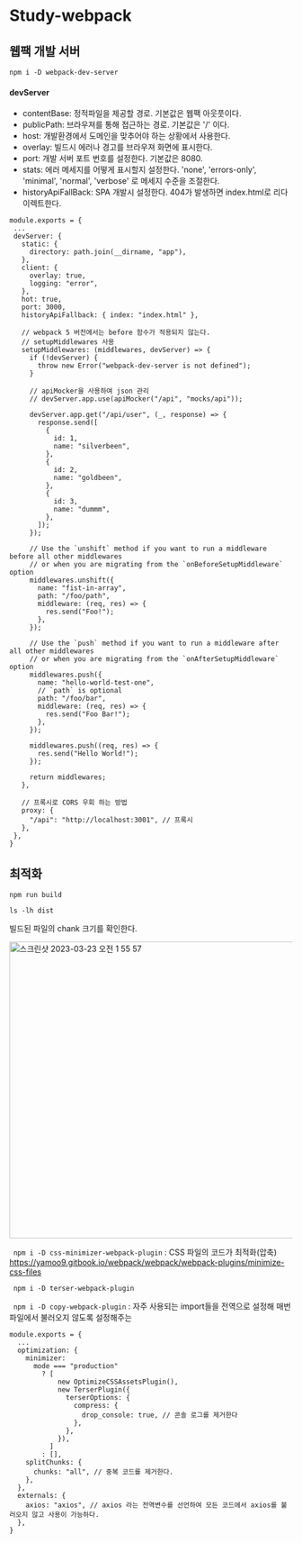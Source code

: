 # Study-webpack



## 웹팩 개발 서버
```npm i -D webpack-dev-server ```

#### devServer

 * contentBase: 정적파일을 제공할 경로. 기본값은 웹팩 아웃풋이다.
 * publicPath: 브라우져를 통해 접근하는 경로. 기본값은 '/' 이다.
 * host: 개발환경에서 도메인을 맞추어야 하는 상황에서 사용한다.
 * overlay: 빌드시 에러나 경고를 브라우져 화면에 표시한다.
 * port: 개발 서버 포트 번호를 설정한다. 기본값은 8080.
 * stats: 에러 메세지를 어떻게 표시할지 설정한다. 'none', 'errors-only', 'minimal', 'normal', 'verbose' 로 메세지 수준을 조절한다.
 * historyApiFallBack:  SPA 개발시 설정한다. 404가 발생하면 index.html로 리다이렉트한다.
 
 
 ```
module.exports = {
  ...
  devServer: {
    static: {
      directory: path.join(__dirname, "app"),
    },
    client: {
      overlay: true,
      logging: "error",
    },
    hot: true,
    port: 3000,
    historyApiFallback: { index: "index.html" },

    // webpack 5 버전에서는 before 함수가 적용되지 않는다.
    // setupMiddlewares 사용
    setupMiddlewares: (middlewares, devServer) => {
      if (!devServer) {
        throw new Error("webpack-dev-server is not defined");
      }

      // apiMocker을 사용하여 json 관리
      // devServer.app.use(apiMocker("/api", "mocks/api"));

      devServer.app.get("/api/user", (_, response) => {
        response.send([
          {
            id: 1,
            name: "silverbeen",
          },
          {
            id: 2,
            name: "goldbeen",
          },
          {
            id: 3,
            name: "dummm",
          },
        ]);
      });

      // Use the `unshift` method if you want to run a middleware before all other middlewares
      // or when you are migrating from the `onBeforeSetupMiddleware` option
      middlewares.unshift({
        name: "fist-in-array",
        path: "/foo/path",
        middleware: (req, res) => {
          res.send("Foo!");
        },
      });

      // Use the `push` method if you want to run a middleware after all other middlewares
      // or when you are migrating from the `onAfterSetupMiddleware` option
      middlewares.push({
        name: "hello-world-test-one",
        // `path` is optional
        path: "/foo/bar",
        middleware: (req, res) => {
          res.send("Foo Bar!");
        },
      });

      middlewares.push((req, res) => {
        res.send("Hello World!");
      });

      return middlewares;
    },

    // 프록시로 CORS 우회 하는 방법
    proxy: {
      "/api": "http://localhost:3001", // 프록시
    },
  },
 }
 ```
 
 
 ## 최적화
 ``` npm run build ```

 ``` ls -lh dist ```
 
 빌드된 파일의 chank 크기를 확인한다.

 <img width="527" alt="스크린샷 2023-03-23 오전 1 55 57" src="https://user-images.githubusercontent.com/63506240/226980192-528438cc-62c1-4fd0-9c63-a81961be3d11.png">
 
 
``` npm i -D css-minimizer-webpack-plugin``` : CSS 파일의 코드가 최적화(압축) 
https://yamoo9.gitbook.io/webpack/webpack/webpack-plugins/minimize-css-files

``` npm i -D terser-webpack-plugin```

``` npm i -D copy-webpack-plugin``` : 자주 사용되는 import들을 전역으로 설정해 매번 파일에서 불러오지 않도록 설정해주는 


```
module.exports = {
  ...
  optimization: {
    minimizer:
      mode === "production"
        ? [
            new OptimizeCSSAssetsPlugin(),
            new TerserPlugin({
              terserOptions: {
                compress: {
                  drop_console: true, // 콘솔 로그를 제거한다
                },
              },
            }),
          ]
        : [],
    splitChunks: {
      chunks: "all", // 중복 코드를 제거한다.
    },
  },
  externals: {
    axios: "axios", // axios 라는 전역변수를 선언하여 모든 코드에서 axios를 불러오지 않고 사용이 가능하다.
  },
}
```
